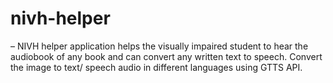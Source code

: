 # nivh-helper

–	NIVH helper application helps the visually impaired student to hear the audiobook of any book and can convert any written text to speech.
Convert the image to text/ speech audio in different languages using GTTS API.
